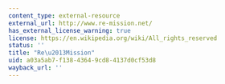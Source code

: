 ```yaml
---
content_type: external-resource
external_url: http://www.re-mission.net/
has_external_license_warning: true
license: https://en.wikipedia.org/wiki/All_rights_reserved
status: ''
title: "Re\u2013Mission"
uid: a03a5ab7-f138-4364-9cd8-4137d0cf53d8
wayback_url: ''
---
```

